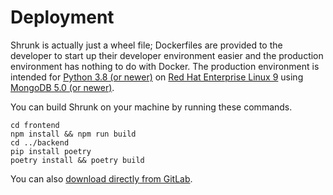 # Deployment

Shrunk is actually just a wheel file; Dockerfiles are provided to the developer to start up their developer environment easier and the production environment has nothing to do with Docker. The production environment is intended for [Python 3.8 (or newer)](https://www.python.org/downloads/release/python-381/) on [Red Hat Enterprise Linux 9](https://docs.redhat.com/en/documentation/red_hat_enterprise_linux/9) using [MongoDB 5.0 (or newer)](https://www.mongodb.com/docs/manual/installation/).

You can build Shrunk on your machine by running these commands.

```
cd frontend
npm install && npm run build
cd ../backend
pip install poetry
poetry install && poetry build
```

You can also [download directly from GitLab](https://gitlab.rutgers.edu/MaCS/OSS/shrunk/-/artifacts).